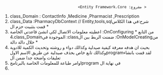 
                                      <Entity Framework.Core :مشروع >
 1. class_Domain : ContactInfo ,Medicine ,Pharmacist ,Prescription
 2. class_Data   :PharmacyDbContext //  Entity,tools,sqlشرح:في هذا الكلاس قمت بتثبيت حزم ال  *
 3.   اعطيته معلومات الاتصال لكي انشئ قاعدتي الخاصة :OnConfiguring من التابع *
 4.class_Domainالموجودة في :classضمنت الربط بين ال :OnModelCreatingمن خلال دالة دالة *
 5.  بحيث ان هدفه معرفة كيفية صيدلية وكذالك دواء و روشته وتحديث الكمية للادوية وكذالك تابع خاص بحذف صيدلية عن طريق الاسم الاولprogramلقد قمت بانشاء تعليقات واضحة جدا ضمن ال 
 6. اوامر طباعة للمعلومات الخاصة بالبرنامجprogram في نهاية ال
 7. 
